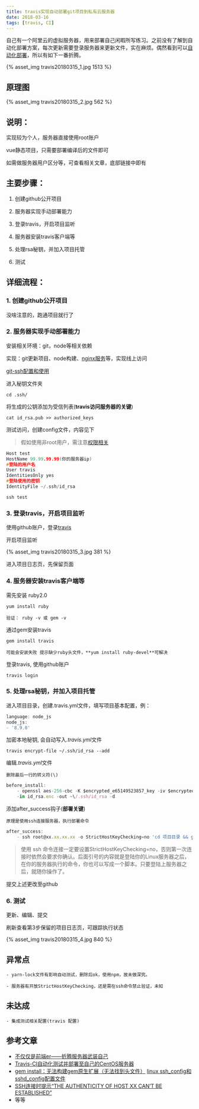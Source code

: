```yaml
---
title: travis实现自动部署git项目到私有云服务器
date: 2018-03-16
tags: [travis, CI]
---
```


自己有一个阿里云的虚拟服务器，用来部署自己闲暇所写练习。之前没有了解到自动化部署方案，每次更新需要登录服务器来更新文件，实在麻烦。偶然看到可以[自动化部署](https://juejin.im/entry/5a7d77bcf265da4e8c44fdb6)，所以有如下一番折腾。

{% asset_img travis20180315_1.jpg 1513 %}

## 原理图

{% asset_img travis20180315_2.jpg 562 %}

## 说明：

实现较为个人，服务器直接使用root账户

vue静态项目，只需要部署编译后的文件即可

如需做服务器用户区分等，可查看相关文章，底部链接中即有


## 主要步骤：

1. 创建github公开项目

2. 服务器实现手动部署能力

3. 登录travis，开启项目监听

4. 服务器安装travis客户端等

5. 处理rsa秘钥，并加入项目托管

6. 测试

## 详细流程：

### 1. 创建github公开项目

没啥注意的，跑通项目就行了

### 2. 服务器实现手动部署能力

安装相关环境：git，node等相关依赖

实现：git更新项目、node构建、[nginx服务](https://github.com/roy-k/roy-k.github.io/issues/4)等，实现线上访问

[git-ssh配置和使用](https://www.google.com/search?newwindow=1&safe=strict&ei=YYarWv67HMSw0gTzoILwCQ&q=git-ssh)

进入秘钥文件夹

    cd .ssh/

将生成的公钥添加为受信列表(**travis访问服务器的关键**)

    cat id_rsa.pub >> authorized_keys

测试访问，创建config文件，内容见下

> 假如使用非root用户，需注意[权限相关](https://juejin.im/post/5a9e1a5751882555712bd8e1)

```C
Host test
HostName 99.99.99.99(你的服务器ip)
#登陆的用户名
User travis
IdentitiesOnly yes
#登陆使用的密钥
IdentityFile ~/.ssh/id_rsa
```

    ssh test

### 3. 登录travis，开启项目监听

使用github账户，登录[travis](https://travis-ci.org)

开启项目监听

{% asset_img travis20180315_3.jpg 381 %}

进入项目日志页，先保留页面

### 4. 服务器安装travis客户端等

需先安装 ruby2.0

    yum install ruby

    验证： ruby -v 或 gem -v

通过gem安装travis

    gem install travis

    可能会安装失败 提示缺少ruby头文件，**yum install ruby-devel**可解决

登录travis, 使用github账户

    travis login

### 5. 处理rsa秘钥，并加入项目托管

进入项目目录，创建.travis.yml文件，填写项目基本配置，例：
```javascript
language: node_js
node_js:
- '8.9.0'
```

加密本地秘钥, 会自动写入<em>.travis.yml</em>文件

    travis encrypt-file ~/.ssh/id_rsa --add

编辑<em>.travis.yml</em>文件

    删除最后一行的转义符(\)

```javascript
before_install:
    - openssl aes-256-cbc -K $encrypted_e65149523857_key -iv $encrypted_e65149523857_iv
    -in id_rsa.enc -out ~\/.ssh/id_rsa -d
```

添加after_success钩子(**部署关键**)

    原理是使用ssh连接服务器，执行部署命令

```javascript
after_success:
    - ssh root@xx.xx.xx.xx -o StrictHostKeyChecking=no 'cd 项目目录 && git pull && npm install && npm run build'
```

>使用 ssh 命令连接一定要设置StrictHostKeyChecking=no，否则第一次连接时依然会要求你确认。后面引号的内容就是登陆你的Linux服务器之后，在你的服务器执行的命令，你也可以写成一个脚本。只要登陆上服务器之后，就随你操作了。

提交上述更改至github

### 6. 测试

更新、编辑、提交

刷新查看第3步保留的项目日志页，可跟踪执行状态

{% asset_img travis20180315_4.jpg 840 %}

## 异常点

    - yarn-lock文件有影响自动测试，删除后ok，使用npm，故未做深究。

    - 服务器有开放StrictHostKeyChecking，还是需在ssh命令禁止验证，未知

## 未达成

    - 集成测试相关配置(travis 配置)


## 参考文章

- [不仅仅是前端er——折腾服务器武装自己](https://juejin.im/entry/5a7d77bcf265da4e8c44fdb6)
- [Travis-CI自动化测试并部署至自己的CentOS服务器](https://juejin.im/post/5a9e1a5751882555712bd8e1)
- [gem install：无法构建gem原生扩展（无法找到头文件）](http://bbs.bugcode.cn/t/5665)
 [linux ssh_config和sshd_config配置文件](https://www.cnblogs.com/ilinuxer/p/5087452.html)
- [SSH连接时提示“THE AUTHENTICITY OF HOST XX CAN’T BE ESTABLISHED”](http://smilejay.com/2012/12/ssh-config-host-key-checking/)
- 等等